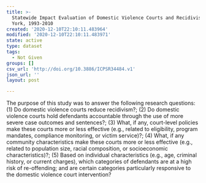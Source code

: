 ```yaml
---
title: >-
  Statewide Impact Evaluation of Domestic Violence Courts and Recidivism in New
  York, 1993-2010
created: '2020-12-10T22:10:11.483964'
modified: '2020-12-10T22:10:11.483971'
state: active
type: dataset
tags:
  - Not Given
groups: []
csv_url: 'http://doi.org/10.3886/ICPSR34484.v1'
json_url: ''
layout: post

---
```

The purpose of this study was to answer the following research questions: (1) Do domestic violence courts reduce recidivism?; (2) Do domestic violence courts hold defendants accountable through the use of more severe case outcomes and sentences?; (3) What, if any, court-level policies make these courts more or less effective (e.g., related to eligibility, program mandates, compliance monitoring, or victim service)?; (4) What, if any community characteristics make these courts more or less effective (e.g., related to population size, racial composition, or socioeconomic characteristics)?; (5) Based on individual characteristics (e.g., age, criminal history, or current charges), which categories of defendants are at a high risk of re-offending; and are certain categories particularly responsive to the domestic violence court intervention?
